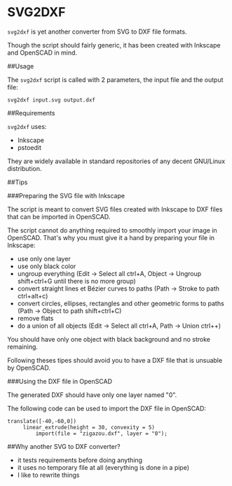 SVG2DXF
=======

`svg2dxf` is yet another converter from SVG to DXF file formats.

Though the script should fairly generic, it has been created with Inkscape and
OpenSCAD in mind.

##Usage

The `svg2dxf` script is called with 2 parameters, the input file and the output
file:

    svg2dxf input.svg output.dxf

##Requirements

`svg2dxf` uses:

- Inkscape
- pstoedit

They are widely available in standard repositories of any decent GNU/Linux
distribution.

##Tips

###Preparing the SVG file with Inkscape

The script is meant to convert SVG files created with Inkscape to DXF files
that can be imported in OpenSCAD.

The script cannot do anything required to smoothly import your image in
OpenSCAD. That's why you must give it a hand by preparing your file in Inkscape:

- use only one layer
- use only black color
- ungroup everything (Edit → Select all ctrl+A, Object → Ungroup shift+ctrl+G
  until there is no more group)
- convert straight lines et Bézier curves to paths (Path → Stroke to path
  ctrl+alt+c)
- convert circles, ellipses, rectangles and other geometric forms to paths (Path
  → Object to path shift+ctrl+C)
- remove flats
- do a union of all objects (Edit → Select all ctrl+A, Path → Union ctrl++)

You should have only one object with black background and no stroke remaining.

Following theses tipes should avoid you to have a DXF file that is unsuable by
OpenSCAD.

###Using the DXF file in OpenSCAD

The generated DXF should have only one layer named "0".

The following code can be used to import the DXF file in OpenSCAD:

    translate([-40,-60,0])
         linear_extrude(height = 30, convexity = 5)
             import(file = "zigazou.dxf", layer = "0");

##Why another SVG to DXF converter?

- it tests requirements before doing anything
- it uses no temporary file at all (everything is done in a pipe)
- I like to rewrite things

